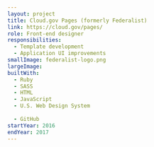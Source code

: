 ```yaml
---
layout: project
title: Cloud.gov Pages (formerly Federalist) 
link: https://cloud.gov/pages/
role: Front-end designer
responsibilities:
  - Template development
  - Application UI improvements
smallImage: federalist-logo.png
largeImage:
builtWith:
  - Ruby
  - SASS
  - HTML
  - JavaScript
  - U.S. Web Design System
  
  - GitHub
startYear: 2016
endYear: 2017
---
```

